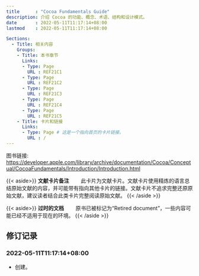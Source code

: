 ```yaml
---
title      : "Cocoa Fundamentals Guide"
description: 介绍 Cocoa 的功能、概念、术语、结构和设计模式。
date       : 2022-05-11T11:17:14+08:00
lastmod    : 2022-05-11T11:17:14+08:00

Sections:
  - Title: 相关内容
    Groups:
    - Title: 本书章节
      Links:
      - Type: Page
        URL : REF21C1
      - Type: Page
        URL : REF21C2
      - Type: Page
        URL : REF21C3
      - Type: Page
        URL : REF21C4
      - Type: Page
        URL : REF21C5
    - Title: 卡片和链接
      Links:
      - Type: Page # 这是一个指向首页的卡片链接。
        URL : /
---
```


图书链接: https://developer.apple.com/library/archive/documentation/Cocoa/Conceptual/CocoaFundamentals/Introduction/Introduction.html

{{< aside>}}
**文献卡片备注**
　　此卡片为文献卡片。文献卡片使用精炼的语言总结原始文献的内容，并可能带有指向其他卡片的链接。文献卡片不追求完整还原原始文献，建议读者结合此类卡片完整阅读原始文献。
{{< /aside >}}

{{< aside>}}
**过时的文档**
　　原书已被标记为“Retired document”，一些内容可能已经不适用于现在的环境。
{{< /aside >}}

## 修订记录
### 2022-05-11T11:17:14+08:00
* 创建。